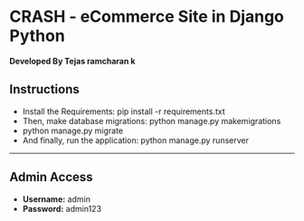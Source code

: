 # **CRASH - eCommerce Site in Django Python**

**Developed By Tejas ramcharan k**

## **Instructions**
- Install the Requirements: pip install -r requirements.txt
- Then, make database migrations: python manage.py makemigrations
- python manage.py migrate
- And finally, run the application: python manage.py runserver

------------------------------------------------------------
## Admin Access
- **Username:** admin
- **Password:** admin123